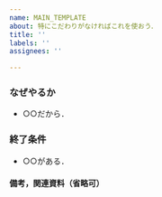 ```yaml
---
name: MAIN_TEMPLATE
about: 特にこだわりがなければこれを使おう．
title: ''
labels: ''
assignees: ''

---
```


### なぜやるか
- ○○だから．
### 終了条件
- ○○がある．

#### 備考，関連資料（省略可）
